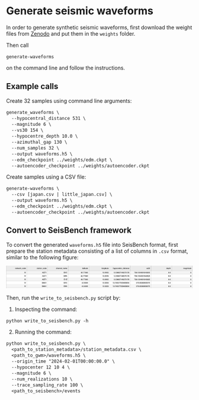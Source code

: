 # Generate seismic waveforms

In order to generate synthetic seismic waveforms, first download the weight files from
[Zenodo](https://zenodo.org/records/15687691) and put them in the `weights` folder.

Then call

```shell
generate-waveforms
```

on the command line and follow the instructions.

## Example calls

Create 32 samples using command line arguments:

```shell
generate_waveforms \
  --hypocentral_distance 531 \
  --magnitude 6 \
  --vs30 154 \
  --hypocentre_depth 10.0 \
  --azimuthal_gap 130 \
  --num_samples 32 \
  --output waveforms.h5 \
  --edm_checkpoint ../weights/edm.ckpt \
  --autoencoder_checkpoint ../weights/autoencoder.ckpt
```

Create samples using a CSV file:

```shell
generate-waveforms \
  --csv [japan.csv | little_japan.csv] \
  --output waveforms.h5 \
  --edm_checkpoint ../weights/edm.ckpt \
  --autoencoder_checkpoint ../weights/autoencoder.ckpt
```

## Convert to SeisBench framework

To convert the generated `waveforms.h5` file into SeisBench format, first prepare the station metadata consisting of a list of columns in `.csv` format, similar to the following figure:

![Example waveform Plot](station_metadata.png)

Then, run the `write_to_seisbench.py` script by:

1. Inspecting the command:

  ```shell
  python write_to_seisbench.py -h
  ```

2. Running the command:

  ```shell
  python write_to_seisbench.py \
    <path_to_station_metadata>/station_metadata.csv \
    <path_to_gwm>/waveforms.h5 \
    --origin_time "2024-02-01T00:00:00.0" \
    --hypocenter 12 10 4 \
    --magnitude 6 \
    --num_realizations 10 \
    --trace_sampling_rate 100 \
    <path_to_seisbench>/events
  ```

